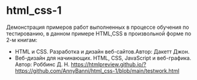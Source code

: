 # html_css-1
Демонстрация примеров работ выполненных в процессе обучения по тестированию, в данном примере HTML,CSS в произвольной форме по 2-м книгам:
- HTML и CSS. Разработка и дизайн веб-сайтов.Автор: Дакетт Джон.
- Веб-дизайн для начинающих. HTML, CSS, JavaScript и веб-графика. Автор: Роббинс Д. Н.
https://htmlpreview.github.io/?https://github.com/AnnyBanni/html_css-1/blob/main/testwork.html
